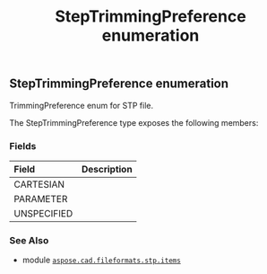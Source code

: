 ﻿---
title: StepTrimmingPreference enumeration
second_title: Aspose.CAD for Python via .NET API References
description: 
type: docs
weight: 900
url: /python-net/aspose.cad.fileformats.stp.items/steptrimmingpreference/
is_root: false
---

## StepTrimmingPreference enumeration

TrimmingPreference enum for STP file.



The StepTrimmingPreference type exposes the following members:

### Fields
| Field | Description |
| :- | :- |
| CARTESIAN |  |
| PARAMETER |  |
| UNSPECIFIED |  |



### See Also
* module [`aspose.cad.fileformats.stp.items`](..)
